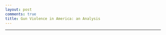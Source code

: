 ```yaml
---
layout: post
comments: true
title: Gun Violence in America: an Analysis
---
```


<html>
<head>
  <script type="text/javascript" src="https://www.gstatic.com/charts/loader.js"></script>
    <script type="text/javascript">
      google.charts.load('current', {'packages':["line"]});
      google.charts.setOnLoadCallback(drawChart);

    function drawChart() {
      var data = new google.visualization.DataTable();
      data.addColumn('number', 'Year');
      data.addColumn('number', 'Arizona');
      data.addColumn('number', 'California');
      data.addColumn('number', 'Delaware');
      data.addColumn('number', 'Illinois');
      data.addColumn('number', 'Massachusetts');
      data.addColumn('number', 'New Jersey');
      data.addColumn('number', 'New York');
      data.addColumn('number', 'Tennessee');
      data.addColumn('number', 'Texas');

      data.addRows([
[2.19, 4.75, 1.11, 3.59, 1.37, 1.71, 6.66, 4.1, 4.77],
[2.35, 3.7, 2.23, 5.3, 0.76, 1.36, 4.59, 3.94, 5.49],
[1.1, 3.76, 1.11, 4.36, 1.22, 2.5, 4.23, 5.04, 6.84],
[2.66, 3.92, 0.0, 5.07, 0.92, 2.5, 5.93, 5.36, 5.45],
[2.5, 4.11, 0.0, 5.61, 0.61, 1.59, 5.73, 4.88, 5.29],
[1.56, 5.8, 1.11, 5.69, 0.76, 2.73, 5.68, 5.52, 5.85],
[2.5, 5.5, 3.34, 6.86, 1.68, 2.73, 4.9, 5.67, 5.93],
[2.5, 6.07, 3.34, 7.33, 1.22, 3.41, 6.04, 6.46, 7.12],
[2.82, 5.72, 6.68, 5.61, 1.53, 2.16, 0.77, 5.52, 5.61],
[2.03, 4.91, 1.11, 5.46, 1.37, 2.5, 6.66, 2.21, 5.25],
[2.35, 5.29, 3.34, 5.3, 0.92, 3.3, 5.37, 4.88, 3.54],
[2.66, 5.34, 1.11, 6.55, 1.53, 2.62, 7.74, 4.73, 4.1],
[3.91, 4.19, 3.34, 6.16, 1.99, 3.53, 5.93, 4.25, 5.25],
[1.25, 4.72, 0.0, 4.91, 0.31, 2.16, 3.97, 5.36, 5.21],
[1.56, 3.97, 0.0, 4.75, 0.92, 2.39, 5.73, 5.67, 5.77],
[1.41, 4.19, 1.11, 5.07, 0.92, 2.16, 4.95, 4.41, 5.93],
[2.03, 4.7, 0.0, 4.21, 1.07, 2.84, 4.85, 4.25, 5.57],
[1.72, 4.48, 1.11, 4.52, 1.22, 1.59, 0.46, 3.47, 6.24],
[1.88, 4.51, 1.11, 5.46, 0.92, 2.5, 6.14, 3.47, 5.89],
[1.41, 3.11, 1.11, 6.47, 1.53, 2.5, 4.64, 4.88, 5.73],
[1.88, 3.44, 0.0, 4.6, 0.92, 1.14, 5.26, 3.31, 4.53],
[1.72, 3.46, 4.45, 3.74, 1.53, 1.71, 5.52, 2.84, 4.14],
[2.5, 3.06, 3.34, 4.68, 1.07, 2.62, 6.19, 3.78, 4.49],
[1.88, 2.82, 2.23, 5.22, 1.22, 3.75, 0.83, 4.25, 4.69],
[1.88, 4.35, 0.0, 5.14, 1.53, 1.71, 4.95, 3.47, 3.74],
[2.19, 3.54, 2.23, 3.66, 1.37, 2.05, 4.85, 5.2, 3.34],
[0.78, 4.19, 0.0, 3.04, 1.22, 3.07, 5.16, 3.47, 3.54],
[2.5, 4.13, 0.0, 6.16, 0.61, 2.16, 4.8, 4.57, 3.98],
[1.41, 4.0, 2.23, 4.52, 1.37, 2.62, 6.3, 4.57, 3.82],
[2.19, 3.36, 2.23, 3.82, 0.76, 2.27, 5.78, 4.41, 3.86],
[1.72, 3.97, 6.68, 5.07, 2.14, 1.59, 6.09, 3.31, 4.73],
[1.72, 4.21, 1.11, 4.6, 0.92, 1.59, 4.39, 4.73, 5.57],
[1.72, 3.92, 1.11, 3.66, 1.37, 1.25, 5.88, 3.94, 4.18],
[2.19, 3.68, 0.0, 3.27, 0.92, 2.16, 5.42, 3.78, 3.3],
[1.25, 3.57, 1.11, 3.27, 0.92, 1.48, 4.44, 2.68, 3.98],
[1.41, 3.7, 2.23, 4.13, 1.07, 1.59, 1.03, 2.84, 3.9],
[2.19, 3.97, 3.34, 3.59, 1.07, 1.71, 4.39, 2.36, 4.89],
[0.94, 3.03, 1.11, 3.9, 1.07, 1.71, 4.03, 1.58, 4.37],
[1.25, 3.14, 1.11, 4.6, 0.76, 1.02, 6.04, 4.41, 4.97],
[1.56, 3.46, 2.23, 3.2, 0.61, 1.82, 5.42, 1.58, 5.13],
[2.35, 3.7, 1.11, 3.59, 1.07, 1.25, 5.16, 2.21, 4.93],
[0.63, 2.93, 3.34, 4.05, 0.46, 1.02, 3.56, 2.36, 5.25],
[0.78, 4.11, 0.0, 6.39, 0.92, 1.93, 5.32, 1.42, 6.08],
[2.5, 4.11, 0.0, 5.07, 1.37, 1.82, 5.01, 2.36, 5.21],
[1.25, 3.57, 0.0, 5.22, 1.99, 2.27, 6.09, 1.73, 5.61],
[2.03, 3.57, 0.0, 4.99, 0.92, 0.8, 5.21, 2.84, 4.93],
[1.41, 2.98, 0.0, 4.75, 1.07, 1.48, 3.87, 2.05, 4.49],
[2.5, 3.95, 1.11, 4.29, 1.22, 1.25, 7.38, 17.81, 5.69],
[1.72, 3.95, 1.11, 0.94, 0.61, 1.36, 5.62, 1.58, 4.02],
[2.03, 2.63, 0.0, 0.94, 1.53, 2.05, 4.03, 0.79, 3.66],
[1.1, 3.38, 1.11, 0.7, 1.68, 1.82, 4.39, 1.73, 4.49],
[2.19, 3.84, 2.23, 1.87, 1.22, 1.14, 4.9, 1.89, 4.41],
[2.66, 3.44, 1.11, 1.4, 1.07, 1.48, 3.66, 1.1, 3.98],
[0.78, 3.54, 0.0, 1.01, 0.46, 1.59, 3.87, 1.26, 5.25],
[2.19, 4.13, 0.0, 0.86, 1.22, 1.59, 4.49, 2.68, 4.85],
[2.03, 4.27, 2.23, 0.7, 0.76, 1.93, 4.18, 1.58, 5.09],
[0.63, 4.32, 1.11, 0.62, 0.61, 2.16, 4.49, 1.73, 4.89],
[1.56, 4.24, 2.23, 0.86, 0.31, 1.36, 3.3, 3.31, 4.53],
[0.78, 4.13, 0.0, 0.7, 0.61, 1.82, 4.39, 3.15, 4.45],
[1.1, 3.78, 1.11, 1.01, 1.07, 2.16, 6.3, 14.18, 5.73],
[1.41, 3.76, 0.0, 1.4, 1.22, 1.59, 3.87, 2.05, 4.77],
[3.13, 3.97, 2.23, 1.09, 1.99, 0.91, 3.77, 2.05, 4.45],
[1.72, 3.57, 1.11, 1.09, 0.61, 2.05, 3.3, 4.73, 5.61],
[2.03, 3.54, 3.34, 0.7, 1.07, 1.59, 4.54, 2.84, 4.81],
[1.88, 3.68, 4.45, 0.78, 0.76, 1.82, 2.74, 3.15, 4.85],
[1.25, 3.6, 2.23, 1.01, 1.68, 1.59, 4.8, 2.52, 4.85],
[2.19, 4.16, 3.34, 1.71, 0.76, 1.93, 4.44, 3.78, 5.17],
[1.1, 4.35, 1.11, 0.7, 0.76, 1.93, 4.18, 3.15, 5.65],
[1.88, 3.36, 1.11, 0.7, 0.76, 1.14, 4.33, 3.15, 4.61],
[1.88, 3.78, 0.0, 0.55, 0.76, 1.48, 3.97, 2.68, 4.37],
[2.66, 3.84, 0.0, 0.31, 0.46, 1.59, 3.66, 2.84, 4.37],
[2.82, 4.46, 0.0, 0.16, 0.61, 1.82, 0.21, 3.47, 4.45],
[1.1, 4.24, 3.34, 3.51, 0.61, 1.59, 5.47, 3.78, 3.7],
[1.88, 3.25, 4.45, 3.43, 1.22, 1.02, 3.97, 3.78, 4.61],
[1.25, 4.16, 0.0, 3.74, 0.92, 1.82, 4.23, 3.94, 6.04],
[3.13, 3.78, 0.0, 4.21, 0.92, 1.59, 5.37, 5.2, 4.93],
[1.72, 4.24, 2.23, 4.44, 1.37, 1.82, 4.39, 5.52, 5.41],
[5.16, 3.68, 1.11, 4.29, 0.76, 1.36, 4.39, 2.99, 5.37],
[1.41, 4.64, 3.34, 5.77, 0.76, 1.93, 5.16, 4.88, 4.57],
[2.97, 5.23, 0.0, 5.07, 1.07, 1.59, 3.51, 5.04, 6.08],
[2.5, 5.29, 2.23, 3.12, 1.83, 1.25, 6.24, 5.36, 5.01],
[2.19, 4.29, 3.34, 0.55, 0.15, 2.39, 4.64, 3.78, 4.41],
[1.41, 3.92, 0.0, 0.78, 0.0, 1.25, 0.41, 3.62, 4.69],
[2.03, 3.92, 0.0, 0.55, 0.61, 1.02, 0.36, 4.25, 5.69],
[2.97, 3.84, 0.0, 1.17, 0.92, 1.48, 3.97, 3.62, 3.5],
[2.19, 4.32, 0.0, 1.09, 0.92, 0.8, 4.64, 3.47, 4.93],
[3.29, 4.21, 0.0, 0.86, 0.46, 2.5, 4.95, 3.31, 4.45],
[1.41, 4.38, 0.0, 0.78, 0.46, 0.8, 4.59, 2.05, 4.14],
[2.03, 4.51, 2.23, 1.25, 0.76, 1.36, 5.68, 2.68, 4.81],
[1.41, 4.43, 3.34, 3.66, 0.61, 0.34, 6.55, 4.1, 3.3],
[3.29, 4.72, 1.11, 1.17, 0.76, 0.8, 5.78, 3.15, 4.41],
[1.25, 4.13, 4.45, 1.56, 1.22, 1.48, 4.49, 3.78, 3.94],
[1.72, 4.46, 0.0, 1.09, 0.61, 1.25, 5.32, 3.15, 5.21],
[1.72, 4.13, 2.23, 0.86, 1.37, 1.14, 4.9, 4.41, 3.7],
[1.72, 3.41, 1.11, 0.78, 0.31, 1.36, 7.74, 4.88, 3.34],
[2.82, 4.97, 3.34, 0.78, 0.31, 2.05, 0.57, 4.25, 4.57],
[2.19, 4.46, 0.0, 3.12, 0.15, 1.59, 6.66, 3.15, 4.65],
[1.88, 3.6, 0.0, 3.43, 1.07, 1.02, 5.57, 3.15, 4.22],
[3.13, 4.51, 0.0, 3.12, 0.61, 2.16, 5.16, 4.57, 4.37],
[3.6, 4.35, 1.11, 3.51, 0.92, 1.93, 4.33, 3.62, 3.54],
[1.88, 4.38, 1.11, 4.05, 1.68, 1.36, 6.5, 4.88, 4.41],
[2.35, 3.7, 1.11, 3.27, 1.53, 1.71, 6.86, 5.36, 3.14],
[1.88, 4.64, 0.0, 4.29, 1.22, 2.73, 7.17, 3.62, 4.73],
[3.91, 4.97, 2.23, 5.07, 0.76, 1.59, 8.05, 3.62, 4.81],
[2.19, 5.29, 0.0, 6.24, 0.92, 1.25, 7.02, 3.62, 4.41],
[2.19, 4.21, 3.34, 3.74, 0.31, 1.36, 6.86, 2.36, 4.29],
[2.5, 4.21, 1.11, 2.96, 0.15, 1.82, 5.83, 3.15, 3.58],
[2.82, 4.48, 0.0, 3.9, 0.0, 2.84, 0.98, 2.36, 5.29],
[1.88, 5.13, 0.0, 3.66, 0.76, 1.59, 5.62, 2.84, 4.93],
[1.41, 4.75, 2.23, 3.59, 0.61, 1.14, 5.37, 3.94, 4.02],
[2.66, 4.38, 5.57, 3.59, 0.76, 1.14, 6.35, 3.62, 4.41],
[2.66, 4.16, 0.0, 4.21, 0.92, 2.62, 5.62, 3.47, 4.65],
[2.19, 4.91, 0.0, 3.27, 1.83, 2.16, 6.3, 3.62, 4.73],
[2.35, 4.54, 0.0, 3.9, 1.22, 2.05, 6.45, 2.52, 4.22],
[2.82, 5.74, 0.0, 3.59, 0.92, 1.93, 7.33, 4.1, 5.01],
[2.66, 5.69, 4.45, 4.29, 1.53, 2.16, 8.15, 3.78, 4.73],
[1.41, 5.45, 1.11, 3.97, 0.31, 1.71, 8.36, 5.2, 4.33],
[3.6, 5.58, 1.11, 5.3, 1.53, 2.27, 6.4, 3.47, 4.57],
[1.25, 5.1, 0.0, 4.13, 1.37, 2.27, 0.36, 3.31, 5.65],
[2.03, 5.77, 0.0, 4.99, 0.61, 0.91, 0.52, 3.47, 5.41],
[2.19, 6.12, 2.23, 5.38, 1.37, 1.25, 8.15, 3.62, 4.41],
[2.35, 5.15, 2.23, 4.99, 1.07, 1.36, 6.55, 2.68, 4.22],
[2.19, 5.82, 0.0, 4.44, 2.14, 1.14, 6.71, 3.47, 4.77],
[2.66, 5.13, 3.34, 4.91, 1.83, 0.91, 6.76, 4.88, 4.73],
[2.35, 6.2, 3.34, 5.38, 1.53, 0.68, 7.64, 5.04, 5.17],
[3.13, 5.56, 2.23, 6.39, 1.22, 2.16, 7.84, 4.25, 5.93],
[3.91, 7.06, 1.11, 1.4, 0.92, 2.16, 7.69, 4.73, 7.79],
[3.13, 7.14, 0.0, 1.79, 1.22, 2.39, 8.72, 4.73, 5.81],
[2.5, 6.66, 1.11, 1.32, 0.92, 2.39, 8.26, 3.78, 6.32],
[2.19, 6.17, 0.0, 1.64, 1.37, 1.93, 7.9, 3.62, 6.2],
[2.5, 4.78, 0.0, 0.55, 0.31, 1.48, 0.88, 3.31, 5.29],
[2.35, 5.29, 2.23, 1.01, 0.46, 2.05, 0.57, 4.1, 6.16],
[2.5, 5.61, 2.23, 5.92, 2.14, 1.59, 8.31, 3.62, 5.69],
[3.44, 5.13, 0.0, 3.66, 1.53, 1.82, 5.83, 3.31, 5.41],
[3.6, 5.1, 1.11, 5.14, 2.75, 2.05, 7.69, 3.47, 4.77],
[1.56, 5.93, 1.11, 5.46, 1.37, 0.91, 8.41, 4.73, 6.16],
[3.44, 6.25, 1.11, 5.22, 1.53, 1.48, 8.41, 3.78, 6.01],
[3.44, 7.65, 0.0, 5.53, 0.92, 2.62, 7.64, 2.99, 5.61],
[2.82, 7.09, 0.0, 5.77, 1.68, 2.27, 9.08, 4.1, 7.04],
[2.19, 7.95, 2.23, 8.57, 1.53, 2.73, 9.19, 3.62, 7.99],
[3.91, 7.14, 0.0, 6.55, 0.61, 1.82, 8.93, 3.47, 7.32],
[2.19, 7.35, 2.23, 6.39, 1.53, 1.82, 7.43, 3.15, 8.15],
[1.41, 6.15, 2.23, 4.68, 0.61, 1.93, 7.07, 4.25, 5.81],
[2.19, 7.35, 1.11, 5.85, 0.92, 1.82, 0.72, 3.94, 7.2],
[2.5, 6.17, 2.23, 5.77, 1.07, 2.5, 8.0, 4.25, 6.24],
[1.72, 6.31, 0.0, 4.75, 0.76, 2.5, 6.66, 2.52, 5.49],
[3.13, 6.42, 1.11, 3.66, 0.61, 2.39, 8.93, 5.36, 5.25],
[3.44, 6.82, 2.23, 6.39, 0.46, 1.71, 6.55, 3.78, 5.13],
[5.01, 6.98, 1.11, 6.24, 1.22, 2.5, 7.79, 3.78, 5.57],
[3.44, 7.06, 0.0, 5.85, 0.76, 0.91, 7.38, 3.47, 6.16],
[2.19, 7.95, 1.11, 6.78, 0.76, 1.02, 9.13, 4.41, 6.48],
[4.22, 7.81, 0.0, 7.25, 1.07, 1.02, 7.79, 4.1, 6.2],
[2.66, 6.74, 1.11, 7.48, 0.76, 2.16, 8.36, 4.88, 5.77],
[2.82, 7.03, 0.0, 4.75, 1.68, 1.71, 7.95, 4.88, 5.37],
[2.03, 7.19, 0.0, 4.52, 0.76, 2.39, 8.0, 4.41, 4.85],
[4.69, 6.39, 0.0, 4.13, 3.82, 2.62, 7.02, 6.15, 6.16],
[3.44, 6.42, 2.23, 4.68, 1.37, 1.93, 8.67, 5.2, 5.57],
[2.03, 6.12, 1.11, 3.97, 1.07, 1.82, 6.61, 3.15, 5.01],
[2.66, 6.93, 1.11, 3.97, 1.07, 1.93, 7.59, 3.31, 5.29],
[3.75, 6.74, 2.23, 4.05, 0.61, 1.59, 6.19, 4.57, 5.17],
[3.44, 7.84, 3.34, 2.96, 1.68, 1.93, 7.17, 5.67, 5.21],
[2.66, 8.05, 2.23, 4.91, 1.37, 2.05, 6.81, 3.94, 5.97],
[5.01, 8.32, 0.0, 6.24, 1.53, 2.16, 8.21, 5.36, 5.57],
[3.29, 7.33, 0.0, 5.92, 1.22, 1.82, 7.9, 5.2, 6.44],
[3.91, 7.73, 0.0, 6.0, 2.14, 1.71, 8.82, 4.25, 5.49],
[3.75, 7.78, 2.23, 5.07, 1.22, 3.3, 8.57, 4.1, 5.65],
[3.13, 7.33, 1.11, 5.22, 1.68, 2.05, 7.79, 4.1, 5.33],
[3.6, 6.98, 0.0, 3.74, 1.68, 3.41, 9.13, 4.1, 5.13],
[3.13, 6.55, 1.11, 4.44, 1.22, 1.48, 7.22, 5.04, 5.45],
[3.29, 6.58, 0.0, 4.6, 1.68, 1.93, 5.88, 3.47, 5.37],
[4.07, 6.84, 0.0, 6.78, 2.6, 1.71, 7.28, 6.15, 5.97],
[3.75, 6.44, 1.11, 5.85, 1.99, 1.93, 6.04, 4.73, 4.61],
[2.5, 6.55, 2.23, 6.47, 1.22, 2.84, 5.37, 2.21, 5.05],
[3.29, 6.71, 0.0, 6.86, 1.68, 3.07, 6.04, 4.73, 4.02],
[5.79, 7.01, 1.11, 6.86, 2.14, 2.16, 7.33, 3.31, 5.29],
[4.54, 7.68, 1.11, 7.09, 1.37, 2.5, 6.76, 4.1, 6.08],
[5.01, 6.58, 0.0, 4.99, 1.68, 2.16, 5.62, 4.57, 4.93],
[4.85, 7.25, 0.0, 5.3, 1.68, 2.62, 4.13, 4.41, 6.32],
[2.5, 5.88, 0.0, 3.43, 1.83, 2.05, 5.68, 4.41, 4.97],
[7.35, 6.66, 0.0, 3.51, 1.37, 1.93, 6.09, 3.94, 4.53],
[5.48, 5.69, 0.0, 3.66, 1.99, 3.53, 5.11, 5.67, 4.53],
[2.97, 5.13, 2.23, 2.81, 1.37, 2.27, 3.15, 3.31, 3.82],
[5.94, 5.53, 0.0, 4.05, 0.76, 2.39, 4.75, 4.41, 3.82],
[3.13, 5.64, 1.11, 3.2, 0.31, 2.16, 3.46, 4.41, 3.62],
[5.48, 5.82, 1.11, 3.82, 0.46, 1.93, 4.28, 4.1, 3.9],
[4.69, 5.61, 0.0, 3.74, 0.92, 2.05, 5.83, 3.94, 4.57],
[5.01, 7.35, 0.0, 3.82, 1.53, 2.05, 5.11, 5.36, 4.97],
[5.94, 8.13, 0.0, 5.53, 1.07, 3.18, 5.93, 3.47, 4.61],
[5.63, 6.63, 0.0, 4.21, 2.29, 2.16, 3.92, 3.62, 3.26],
[6.26, 7.33, 0.0, 4.83, 2.14, 2.62, 4.64, 4.73, 4.06],
[2.97, 5.96, 0.0, 3.59, 2.6, 2.62, 3.3, 3.47, 3.5],
[4.38, 5.88, 0.0, 4.13, 1.83, 1.71, 5.32, 5.04, 3.9],
[3.29, 6.15, 2.23, 3.74, 1.53, 1.82, 3.77, 3.78, 3.54],
[4.07, 4.78, 1.11, 2.88, 1.37, 0.91, 3.92, 2.84, 3.38],
[4.54, 4.11, 0.0, 3.12, 0.46, 1.71, 3.97, 3.78, 3.26],
[3.29, 4.4, 2.23, 3.04, 1.22, 1.59, 3.15, 4.1, 2.27],
[3.6, 5.29, 2.23, 3.97, 0.76, 1.48, 3.35, 4.88, 4.45],
[3.44, 4.8, 3.34, 5.69, 1.07, 2.05, 4.03, 4.25, 3.06],
[2.03, 6.2, 0.0, 4.83, 0.76, 1.82, 4.49, 3.62, 2.98],
[4.85, 4.7, 1.11, 5.53, 1.83, 2.62, 3.3, 4.57, 3.82],
[4.85, 5.13, 2.23, 3.59, 0.76, 0.91, 2.68, 3.31, 3.54],
[3.91, 4.27, 0.0, 4.83, 0.61, 1.71, 3.51, 5.67, 3.82],
[4.07, 4.89, 2.23, 3.12, 0.76, 1.71, 3.87, 3.94, 2.62],
[4.07, 5.18, 0.0, 3.27, 0.46, 2.27, 4.28, 3.62, 3.98],
[3.91, 4.4, 0.0, 3.35, 0.92, 1.25, 3.15, 4.25, 3.58],
[2.82, 4.27, 1.11, 2.03, 0.46, 1.14, 2.48, 4.25, 2.74],
[2.97, 4.67, 0.0, 3.04, 0.61, 2.73, 2.84, 3.78, 3.38],
[3.44, 4.54, 0.0, 4.21, 0.61, 2.27, 1.91, 3.94, 2.94],
[5.79, 4.13, 1.11, 2.88, 0.61, 2.16, 3.1, 4.57, 3.06],
[2.82, 4.21, 1.11, 3.66, 1.68, 1.14, 2.68, 5.83, 3.26],
[4.22, 5.15, 0.0, 5.07, 0.76, 1.93, 3.3, 4.73, 3.34],
[4.85, 4.51, 0.0, 4.52, 1.53, 1.48, 3.25, 4.25, 3.5],
[3.29, 4.48, 1.11, 3.9, 0.46, 1.82, 2.48, 3.78, 3.18],
[2.97, 5.37, 1.11, 4.68, 0.46, 2.5, 2.89, 4.57, 2.86],
[4.38, 4.0, 0.0, 4.05, 0.76, 1.71, 3.25, 3.94, 3.02],
[4.22, 4.08, 0.0, 3.66, 1.07, 2.16, 3.15, 4.25, 3.46],
[3.44, 4.46, 0.0, 3.43, 1.53, 1.93, 2.53, 4.88, 3.98],
[3.44, 3.19, 0.0, 2.65, 0.31, 1.25, 2.48, 4.1, 3.22],
[5.63, 3.41, 2.23, 3.43, 0.61, 1.14, 1.65, 4.41, 2.82],
[3.91, 3.09, 1.11, 3.82, 0.76, 1.48, 2.27, 5.83, 3.1],
[4.38, 3.49, 3.34, 4.52, 0.76, 1.02, 2.37, 4.57, 3.78],
[2.66, 3.52, 0.0, 4.13, 1.07, 1.02, 2.22, 2.99, 3.94],
[3.44, 3.52, 2.23, 4.29, 1.07, 1.14, 2.53, 3.78, 2.98],
[3.75, 4.56, 1.11, 4.6, 0.76, 1.71, 2.63, 2.05, 3.06],
[4.85, 2.82, 1.11, 2.96, 0.76, 1.48, 2.43, 2.99, 3.54],
[3.44, 3.76, 1.11, 3.74, 1.07, 1.48, 2.43, 4.41, 3.02],
[3.75, 3.76, 1.11, 3.59, 0.31, 1.48, 2.27, 4.41, 2.51],
[3.75, 4.21, 0.0, 3.43, 0.92, 1.71, 2.48, 4.57, 3.14],
[3.44, 3.49, 1.11, 3.2, 0.61, 1.71, 1.75, 4.1, 3.42],
[4.22, 2.76, 0.0, 2.03, 0.46, 1.25, 2.43, 4.41, 2.58],
[3.44, 2.68, 2.23, 2.18, 0.15, 1.59, 1.86, 2.84, 2.31],
[4.38, 2.71, 1.11, 2.96, 0.61, 0.91, 1.5, 2.52, 2.9],
[2.82, 3.22, 0.0, 3.2, 0.46, 1.14, 2.22, 4.57, 3.06],
[4.69, 3.49, 0.0, 4.36, 1.68, 1.25, 2.74, 3.62, 2.55],
[3.75, 3.7, 1.11, 3.04, 1.22, 1.36, 2.17, 4.25, 2.35],
[4.07, 4.32, 2.23, 4.36, 0.61, 1.59, 2.32, 4.41, 2.78],
[3.44, 3.19, 0.0, 3.27, 1.22, 1.93, 2.27, 2.84, 2.66],
[5.32, 2.93, 3.34, 3.04, 1.22, 1.71, 3.1, 3.62, 2.55],
[3.44, 3.03, 4.45, 3.2, 0.61, 0.91, 2.27, 3.15, 2.11],
[5.48, 3.49, 4.45, 2.57, 1.53, 2.84, 2.27, 2.99, 2.43],
[3.29, 3.38, 2.23, 2.03, 1.22, 0.8, 2.74, 4.41, 2.78],
[2.82, 2.98, 1.11, 2.03, 0.61, 1.36, 2.37, 2.68, 1.99],
[4.54, 2.25, 1.11, 2.42, 0.76, 1.02, 2.63, 2.99, 2.43],
[4.22, 3.73, 0.0, 2.57, 0.0, 1.48, 3.04, 2.99, 2.19],
[3.75, 3.76, 0.0, 2.96, 0.92, 1.93, 2.48, 3.62, 2.27],
[4.38, 4.11, 2.23, 2.57, 0.92, 1.25, 1.86, 4.41, 2.86],
[4.07, 3.84, 1.11, 4.99, 0.61, 2.39, 2.68, 4.25, 2.9],
[3.6, 4.29, 1.11, 3.9, 0.76, 1.14, 3.25, 3.62, 3.26],
[2.19, 3.68, 2.23, 3.51, 0.15, 1.59, 2.01, 3.47, 2.86],
[4.38, 3.27, 1.11, 3.43, 0.61, 1.14, 2.89, 5.04, 3.54],
[4.07, 3.03, 2.23, 1.87, 0.31, 1.82, 2.22, 5.52, 2.58],
[2.5, 4.0, 0.0, 1.17, 1.83, 1.82, 2.27, 3.47, 2.74],
[3.75, 3.7, 0.0, 2.65, 0.76, 2.16, 2.37, 3.94, 2.7],
[3.6, 2.93, 0.0, 1.32, 0.46, 1.71, 1.55, 3.15, 2.03],
[4.22, 3.38, 2.23, 1.17, 1.07, 1.71, 2.01, 2.68, 2.66],
[3.13, 3.54, 2.23, 3.43, 1.07, 1.36, 1.75, 3.78, 2.98],
[4.54, 3.78, 1.11, 1.95, 0.92, 1.71, 2.68, 4.41, 2.39],
[3.75, 3.33, 0.0, 0.86, 0.46, 1.59, 2.43, 4.25, 2.58],
[4.69, 4.51, 6.68, 1.25, 1.22, 1.82, 2.58, 4.73, 2.94],
[4.54, 4.27, 2.23, 0.62, 1.68, 1.82, 2.89, 3.31, 3.58],
[5.79, 4.32, 1.11, 1.4, 0.76, 1.36, 2.27, 2.36, 3.02],
[5.01, 4.48, 0.0, 1.01, 1.07, 1.82, 2.68, 4.25, 3.3],
[4.07, 3.89, 2.23, 0.94, 0.61, 2.27, 2.48, 4.41, 2.66],
[3.91, 3.57, 2.23, 1.01, 1.53, 1.93, 2.53, 3.47, 3.78],
[3.75, 4.35, 0.0, 2.65, 0.92, 2.05, 2.22, 3.62, 3.18],
[2.82, 2.85, 2.23, 1.95, 0.61, 2.39, 1.39, 3.31, 2.23],
[4.69, 4.24, 1.11, 0.94, 0.76, 3.3, 2.37, 4.25, 3.26],
[4.22, 3.84, 1.11, 2.34, 1.37, 1.93, 2.06, 3.31, 2.62],
[6.41, 4.46, 2.23, 3.43, 0.76, 2.39, 2.27, 4.73, 3.1],
[3.44, 3.65, 3.34, 4.21, 2.44, 1.71, 2.84, 4.41, 3.26],
[6.26, 4.62, 1.11, 4.36, 1.22, 1.59, 2.22, 3.47, 3.38],
[2.97, 4.62, 3.34, 4.83, 0.76, 1.82, 2.06, 5.52, 3.18],
[3.75, 5.58, 1.11, 3.9, 1.07, 2.16, 2.84, 6.3, 2.86],
[5.63, 3.49, 2.23, 3.97, 0.76, 1.59, 2.84, 3.62, 2.78],
[3.91, 4.54, 6.68, 2.49, 0.31, 1.36, 2.22, 3.47, 2.03],
[5.63, 3.95, 2.23, 3.74, 1.37, 2.05, 2.53, 2.84, 2.58],
[2.97, 4.11, 2.23, 2.49, 0.92, 2.96, 1.81, 3.15, 2.74],
[4.22, 3.81, 0.0, 2.26, 0.61, 2.05, 1.81, 2.05, 2.94],
[5.01, 4.24, 1.11, 3.43, 0.76, 2.5, 2.53, 4.1, 2.78],
[4.38, 3.7, 3.34, 3.35, 1.53, 2.5, 2.89, 1.73, 2.78],
[5.79, 4.4, 2.23, 3.97, 0.92, 1.93, 2.01, 3.78, 3.22],
[4.07, 4.11, 1.11, 3.35, 1.22, 1.71, 3.51, 3.94, 4.22],
[3.13, 4.54, 1.11, 4.75, 0.76, 1.82, 3.35, 5.83, 3.54],
[5.79, 4.7, 1.11, 3.51, 1.53, 3.64, 2.37, 4.57, 3.02],
[5.79, 4.48, 0.0, 3.2, 0.61, 2.84, 2.48, 4.57, 3.34],
[3.91, 4.54, 1.11, 3.35, 1.37, 2.16, 2.17, 3.78, 3.06],
[4.07, 3.84, 2.23, 3.43, 0.46, 2.39, 1.75, 2.36, 3.42],
[4.54, 4.16, 0.0, 2.73, 0.76, 2.62, 2.94, 4.41, 3.46],
[5.32, 4.51, 1.11, 1.95, 1.37, 2.16, 1.75, 2.52, 2.7],
[4.07, 3.33, 1.11, 1.95, 0.46, 2.05, 2.06, 1.58, 2.15],
[4.85, 4.62, 2.23, 2.49, 0.61, 2.27, 1.55, 2.99, 3.7],
[5.48, 4.19, 3.34, 2.26, 0.76, 2.39, 1.7, 2.68, 2.78],
[4.38, 4.56, 2.23, 1.95, 1.53, 2.96, 2.17, 4.57, 3.34],
[3.6, 3.68, 4.45, 2.65, 1.99, 1.48, 2.22, 3.31, 2.94],
[3.91, 4.56, 1.11, 3.35, 2.14, 3.41, 3.04, 3.62, 3.38],
[5.79, 5.02, 0.0, 2.81, 2.29, 2.39, 2.79, 3.47, 3.58],
[3.44, 4.13, 1.11, 2.03, 1.53, 2.5, 2.63, 3.78, 3.38],
[4.22, 3.95, 1.11, 2.49, 0.92, 2.05, 2.12, 2.36, 3.14],
[4.22, 3.95, 0.0, 2.1, 1.22, 2.27, 2.22, 3.62, 3.1],
[4.38, 4.08, 2.23, 1.79, 0.61, 2.84, 2.68, 3.78, 3.06],
[3.44, 4.67, 1.11, 1.17, 1.07, 1.25, 1.96, 2.84, 3.06],
[2.97, 3.54, 3.34, 1.32, 1.22, 1.93, 1.6, 2.99, 2.58],
[3.91, 4.29, 2.23, 2.34, 1.22, 3.18, 1.86, 5.04, 2.9],
[4.69, 3.73, 1.11, 2.18, 0.46, 1.93, 1.91, 3.94, 3.34],
[3.75, 4.35, 3.34, 2.49, 0.76, 3.75, 2.17, 5.52, 3.82],
[5.79, 4.03, 1.11, 3.04, 1.07, 2.39, 2.27, 5.67, 2.9],
[5.48, 5.23, 2.23, 3.35, 2.29, 2.27, 2.84, 6.46, 3.02],
[5.16, 5.42, 2.23, 3.27, 0.92, 2.62, 2.68, 3.62, 3.3],
[5.01, 3.95, 1.11, 1.95, 1.83, 2.73, 3.04, 3.15, 3.58],
[5.48, 4.56, 3.34, 2.49, 1.53, 3.07, 2.27, 4.73, 3.5],
[5.01, 4.64, 3.34, 2.03, 1.53, 3.07, 1.86, 4.41, 3.74],
[6.26, 4.86, 2.23, 1.87, 1.22, 4.89, 1.96, 3.62, 4.06],
[4.54, 4.29, 0.0, 1.95, 1.68, 2.05, 1.5, 3.62, 3.26],
[5.48, 3.87, 2.23, 1.17, 1.07, 2.05, 1.44, 2.52, 2.55],
[5.48, 3.81, 3.34, 2.18, 0.76, 1.93, 0.93, 5.2, 3.54],
[5.01, 4.83, 2.23, 2.88, 0.61, 2.16, 1.5, 5.2, 3.5],
[4.07, 4.4, 0.0, 3.2, 1.99, 3.07, 1.81, 5.36, 3.62],
[5.63, 4.67, 3.34, 3.2, 1.83, 3.53, 1.81, 6.15, 3.86],
[6.1, 5.21, 7.8, 3.97, 2.29, 4.55, 2.06, 2.68, 3.7],
[4.85, 4.78, 1.11, 1.95, 1.07, 3.07, 2.27, 3.47, 3.7],
[4.22, 3.95, 2.23, 3.74, 1.37, 2.27, 2.53, 3.62, 3.82],
[4.54, 4.54, 3.34, 1.95, 1.68, 2.84, 1.81, 3.94, 2.94],
[4.07, 4.38, 3.34, 3.12, 1.22, 3.87, 2.12, 2.99, 2.82],
[5.63, 4.27, 2.23, 2.65, 1.83, 3.07, 1.7, 2.52, 3.14],
[4.54, 4.56, 3.34, 1.09, 1.07, 2.62, 1.91, 4.41, 3.58],
[5.48, 3.3, 5.57, 1.17, 1.22, 1.25, 1.19, 2.21, 3.02],
[5.32, 3.41, 1.11, 2.57, 1.53, 2.96, 1.29, 2.99, 3.46],
[4.38, 4.03, 2.23, 2.18, 0.92, 2.39, 2.37, 4.25, 3.34],
[5.32, 3.57, 0.0, 1.87, 2.29, 2.96, 2.84, 3.78, 3.3],
[3.91, 4.16, 2.23, 3.59, 1.83, 2.73, 2.58, 4.41, 3.18],
[5.79, 4.75, 2.23, 2.73, 1.99, 2.27, 2.58, 4.57, 4.02],
[4.69, 4.59, 1.11, 3.12, 1.83, 2.27, 2.17, 2.84, 4.06],
[4.69, 3.52, 2.23, 2.96, 1.07, 2.5, 2.22, 2.99, 3.66],
[3.91, 3.65, 2.23, 2.81, 2.29, 2.73, 2.22, 3.78, 2.94],
[5.63, 3.49, 2.23, 2.34, 1.22, 2.84, 1.81, 3.62, 2.7],
[2.66, 4.08, 2.23, 1.79, 0.61, 2.96, 2.63, 4.88, 4.29],
[3.6, 3.27, 7.8, 2.26, 1.83, 2.16, 1.81, 3.15, 2.47],
[4.07, 3.6, 5.57, 1.25, 1.53, 1.82, 1.19, 3.62, 2.9],
[4.22, 3.76, 2.23, 2.26, 0.76, 1.71, 1.86, 4.41, 2.23],
[4.54, 3.25, 5.57, 3.04, 0.61, 3.3, 1.75, 2.68, 3.5],
[3.91, 3.3, 1.11, 2.65, 1.22, 2.62, 2.01, 2.68, 2.74],
[3.29, 3.38, 2.23, 3.2, 1.22, 2.5, 2.37, 3.31, 3.62],
[5.01, 2.52, 2.23, 3.74, 1.83, 1.48, 2.43, 3.47, 2.86],
[4.07, 3.57, 5.57, 3.2, 0.46, 1.93, 2.58, 3.31, 2.86],
[2.66, 3.49, 5.57, 4.05, 1.07, 2.62, 2.37, 1.89, 2.9],
[2.97, 3.36, 3.34, 2.96, 1.22, 2.39, 2.01, 1.89, 3.42],
[3.29, 3.36, 2.23, 2.49, 0.92, 1.71, 1.7, 3.78, 2.74],
[3.29, 3.09, 4.45, 1.79, 1.22, 2.62, 2.43, 4.25, 3.18],
[2.5, 3.76, 3.34, 1.48, 1.37, 2.27, 1.86, 3.31, 3.18],
[2.5, 2.47, 0.0, 1.71, 0.61, 1.82, 1.75, 3.62, 2.19],
[3.75, 3.73, 1.11, 1.32, 1.22, 1.48, 1.44, 4.73, 3.22],
[3.13, 3.25, 2.23, 2.81, 2.14, 1.59, 2.32, 4.25, 3.34],
[3.44, 3.6, 4.45, 3.51, 0.92, 2.39, 1.6, 3.62, 4.1],
[3.44, 2.9, 6.68, 3.27, 1.22, 2.39, 2.06, 3.15, 3.34],
[3.91, 4.29, 3.34, 3.66, 1.07, 2.62, 2.63, 5.52, 3.78],
[2.82, 3.97, 3.34, 3.2, 1.83, 2.62, 3.04, 5.36, 3.34],
[3.13, 3.06, 3.34, 2.88, 0.92, 1.93, 2.17, 5.2, 3.66],
[2.03, 2.9, 4.45, 2.42, 1.53, 2.39, 1.75, 3.31, 2.55],
[2.66, 2.98, 2.23, 2.65, 0.92, 2.39, 2.12, 3.15, 3.06],
[2.82, 3.33, 2.23, 2.65, 0.92, 2.62, 2.06, 4.25, 3.38],
[3.6, 3.06, 4.45, 1.01, 1.83, 2.05, 1.7, 3.31, 2.66],
[2.5, 2.17, 4.45, 1.17, 1.07, 2.16, 1.55, 2.21, 2.74],
[2.97, 3.6, 3.34, 2.18, 1.99, 1.48, 1.86, 4.1, 2.78],
[2.82, 3.3, 2.23, 3.51, 0.61, 2.5, 1.86, 3.47, 3.06],
[2.97, 3.84, 5.57, 2.96, 2.14, 2.27, 1.65, 3.15, 3.26],
[2.5, 2.76, 1.11, 3.51, 0.15, 3.3, 3.1, 3.15, 3.06],
[3.91, 2.9, 2.23, 2.57, 1.37, 2.96, 3.35, 4.57, 3.06],
[6.1, 3.17, 5.57, 4.36, 1.68, 3.18, 2.84, 2.21, 3.06],
[3.29, 2.58, 5.57, 2.26, 2.75, 3.41, 2.63, 3.78, 2.82],
[5.16, 2.9, 5.57, 2.34, 1.68, 2.73, 2.48, 3.47, 3.54],
[4.07, 3.03, 3.34, 2.1, 2.44, 1.93, 2.06, 2.84, 3.22],
[3.13, 3.44, 2.23, 1.71, 1.22, 2.84, 1.75, 2.99, 3.02],
[3.6, 3.19, 2.23, 1.87, 1.53, 2.16, 1.08, 1.89, 1.91],
[2.35, 2.2, 1.11, 1.56, 0.61, 1.82, 1.14, 4.41, 2.27],
[3.44, 2.63, 2.23, 1.64, 1.37, 2.84, 1.5, 2.99, 2.39],
[3.91, 3.03, 3.34, 2.57, 0.92, 2.16, 1.96, 3.94, 2.47],
[2.82, 3.7, 2.23, 3.04, 0.92, 2.5, 2.53, 3.94, 3.58],
[3.75, 2.95, 6.68, 3.27, 1.53, 2.05, 1.81, 3.47, 2.58],
[3.75, 3.44, 1.11, 4.52, 2.44, 5.0, 2.58, 4.88, 2.94],
[3.91, 2.93, 2.23, 2.34, 2.44, 2.84, 2.17, 4.25, 2.27],
[2.82, 2.79, 2.23, 2.57, 1.37, 2.5, 2.22, 4.73, 2.43],
[3.6, 3.52, 4.45, 3.35, 1.68, 2.05, 2.01, 4.25, 2.82],
[3.6, 2.76, 2.23, 2.34, 1.68, 3.18, 1.6, 3.31, 2.98],
[2.5, 2.98, 5.57, 2.65, 2.14, 3.18, 2.43, 2.05, 3.26],
[4.22, 2.95, 3.34, 2.42, 0.31, 2.5, 0.93, 4.1, 2.43],
[2.82, 2.52, 1.11, 2.26, 1.07, 2.27, 1.19, 3.31, 2.62],
[2.82, 3.14, 0.0, 3.35, 0.15, 2.62, 1.5, 3.62, 2.94],
[4.22, 3.3, 6.68, 2.81, 1.07, 2.27, 1.75, 4.1, 2.82],
[3.91, 3.09, 3.34, 3.51, 0.31, 2.39, 1.81, 3.47, 3.22],
[3.44, 3.62, 5.57, 3.2, 0.31, 2.05, 2.17, 4.57, 3.18],
[3.13, 3.46, 8.91, 3.59, 1.53, 4.44, 2.68, 3.62, 3.1],
[2.35, 3.54, 4.45, 3.9, 1.07, 2.73, 2.48, 4.41, 2.66],
[2.97, 3.46, 3.34, 2.88, 1.22, 3.07, 2.37, 3.94, 2.51],
[2.66, 3.62, 4.45, 3.2, 1.53, 3.07, 1.55, 3.94, 2.35],
[2.82, 3.11, 3.34, 2.96, 0.76, 2.96, 1.14, 3.62, 3.42],
[3.13, 3.19, 1.11, 1.48, 1.53, 2.39, 1.44, 3.31, 2.9],
[3.75, 3.03, 2.23, 2.73, 1.07, 2.27, 1.29, 2.84, 2.39],
[2.66, 2.6, 5.57, 0.86, 0.31, 2.5, 1.14, 2.68, 1.87],
[3.91, 3.57, 2.23, 1.32, 0.61, 1.48, 1.44, 3.15, 2.94],
[3.29, 2.95, 2.23, 1.56, 1.22, 2.16, 1.08, 3.62, 2.74],
[2.19, 3.44, 2.23, 3.2, 1.68, 2.62, 1.65, 3.62, 2.7],
[3.44, 3.84, 2.23, 3.43, 1.99, 3.3, 2.06, 3.78, 3.3],
[2.5, 3.73, 2.23, 3.97, 1.37, 4.21, 1.65, 3.47, 3.82],
[2.82, 3.19, 2.23, 3.35, 0.46, 3.75, 1.86, 4.25, 3.14],
[3.29, 2.6, 5.57, 2.42, 1.22, 2.5, 1.29, 3.31, 3.86],
[5.32, 2.6, 3.34, 2.42, 0.61, 3.07, 2.06, 2.84, 3.06],
[2.82, 2.9, 4.45, 1.79, 0.61, 3.07, 1.7, 2.52, 2.43],
[3.13, 2.63, 2.23, 2.73, 0.76, 3.75, 1.44, 3.62, 2.58],
[2.19, 2.5, 4.45, 1.64, 1.83, 2.16, 1.7, 3.15, 2.94],
[2.5, 2.47, 2.23, 1.48, 0.76, 1.93, 0.83, 3.78, 2.31],
[2.35, 3.19, 0.0, 1.32, 0.46, 2.27, 1.39, 4.57, 2.27],
[3.44, 3.19, 3.34, 2.42, 1.07, 2.39, 1.14, 3.94, 2.94],
[1.72, 3.6, 5.57, 3.2, 0.92, 2.05, 1.34, 2.99, 3.18],
[3.29, 2.66, 5.57, 2.65, 1.22, 3.07, 1.5, 3.15, 3.54],
[2.35, 2.82, 3.34, 3.51, 0.61, 2.73, 1.34, 4.1, 3.42],
[2.66, 2.98, 7.8, 3.51, 2.29, 2.27, 1.86, 4.41, 3.42],
[2.5, 2.93, 1.11, 2.65, 0.92, 2.73, 1.86, 4.88, 2.27],
[2.82, 3.06, 0.0, 2.18, 1.07, 2.84, 2.12, 3.47, 2.86],
[1.72, 3.19, 6.68, 2.65, 0.76, 3.41, 1.24, 3.31, 3.02],
[2.97, 3.03, 4.45, 3.27, 0.61, 2.05, 2.22, 3.15, 4.1]
      ]);
     
    var options = {
    
   
        
      

    
  
        width: 900,
        height: 500
        }
       
       
        
        

      var chart = new google.charts.Line(document.getElementById('line_top_x'));

      chart.draw(data, options);
    }
  </script>
</head>
</html>

---

<html>
<style>
.google-visualization-table-td {
text-align: center !important;
}
</style>
<center>
   <div id="line_top_x"></div>
</center>
</html>

